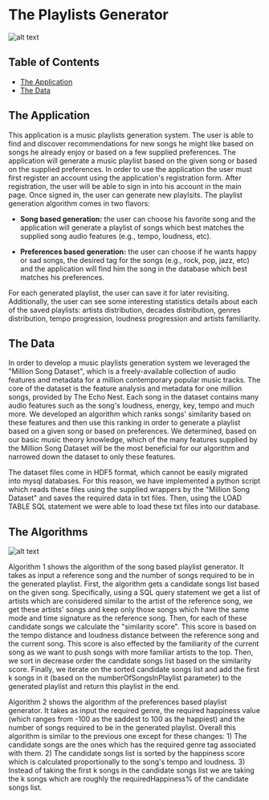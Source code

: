 # The Playlists Generator
![alt text](https://i.imgur.com/UX9EP4P.png)

## Table of Contents 
- [The Application](#the-application)  
- [The Data](#the-data)  


## The Application
This application is a music playlists generation system.  The user is able to find and discover recommendations for new songs he might like based on songs he already enjoy or based on a few supplied preferences. The application will generate a music playlist based on the given song or based on the supplied preferences. In order to use the application the user must first register an account using the application's registration form. After registration, the user will be able to sign in into his account in the main page. Once signed in, the user can generate new playlsits. The playlist generation algorithm comes in two flavors:

- **Song based generation:** the user can choose his favorite song and the application will generate a playlist of songs which best matches the supplied song audio features (e.g., tempo, loudness, etc). 

- **Preferences based generation:** the user can choose if he wants happy or sad songs, the desired tag for the songs (e.g., rock, pop, jazz, etc)  and the application will find him the song in the database which best matches his preferences.

For each generated playlist, the user can save it for later revisiting. Additionally, the user can see some interesting statistics details about each of the saved playlists: artists distribution, decades distribution, genres distribution, tempo progression, loudness progression and artists familiarity.


## The Data
In order to develop a music playlists generation system we leveraged the "Million Song Dataset", which is a freely-available collection of audio features and metadata for a million contemporary popular music tracks. The core of the dataset is the feature analysis and metadata for one million songs, provided by The Echo Nest. Each song in the dataset contains many audio features such as the song's loudness, energy, key, tempo and much more. We developed an algorithm which ranks songs' similarity based on these features and then use this ranking in order to generate a playlist based on a given song or based on preferences. We determined, based on our basic music theory knowledge, which of the many features supplied by the Million Song Dataset will be the most beneficial for our algorithm and narrowed down the dataset to only these features.

The dataset files come in HDF5 format, which cannot be easily migrated into mysql databases. For this reason, we have implemented a python script which reads these files using the supplied wrappers by the "Million Song Dataset" and saves the required data in txt files. Then, using the LOAD TABLE SQL statement we were able to load these txt files into our database.


## The Algorithms
![alt text](https://i.imgur.com/zreviT0.png)

Algorithm 1 shows the algorithm of the song based playlist generator. It takes as input a reference song and the number of songs required to be in the generated playlist. First, the algorithm gets a candidate songs list based on the given song. Specifically, using a SQL query statement we get a list of artists which are considered similar to the artist of the reference song, we get these artists' songs and keep only those songs which have the same mode and time signature as the reference song. Then, for each of these candidate songs we calculate the "similarity score". This score is based on the tempo distance and loudness distance between the reference song and the current song. This score is also effected by the familiarity of the current song as we want to push songs with more familiar artists to the top. Then, we sort in decrease order the candidate songs list based on the similarity score. Finally, we iterate on the sorted candidate songs list and add the first k songs in it (based on the numberOfSongsInPlaylist parameter) to the generated playlist and return this playlist in the end.


Algorithm 2 shows the algorithm of the preferences based playlist generator. It takes as input the required genre, the required happiness value (which ranges from -100 as the saddest to 100 as the happiest) and the number of songs required to be in the generated playlist. Overall this algorithm is similar to the previous one except for these changes: 1) The candidate songs are the ones which has the required genre tag associated with them.  2) The candidate songs list is sorted by the happiness score which is calculated proportionally to the song's tempo and loudness. 3) Instead of taking the first k songs in the candidate songs list we are taking the k songs which are roughly the requiredHappiness\% of the candidate songs list.
